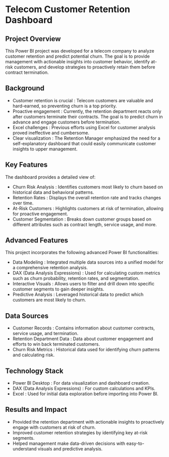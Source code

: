 # Telecom Customer Retention Dashboard

## Project Overview
This Power BI project was developed for a telecom company to analyze customer retention and predict potential churn. The goal is to provide management with actionable insights into customer behavior, identify at-risk customers, and develop strategies to proactively retain them before contract termination.

## Background
-  Customer retention is crucial : Telecom customers are valuable and hard-earned, so preventing churn is a top priority.
-  Proactive engagement : Currently, the retention department reacts only after customers terminate their contracts. The goal is to predict churn in advance and engage customers before termination.
-  Excel challenges : Previous efforts using Excel for customer analysis proved ineffective and cumbersome.
-  Clear visualization : The Retention Manager emphasized the need for a self-explanatory dashboard that could easily communicate customer insights to upper management.

## Key Features
The dashboard provides a detailed view of:
-  Churn Risk Analysis : Identifies customers most likely to churn based on historical data and behavioral patterns.
-  Retention Rates : Displays the overall retention rate and tracks changes over time.
-  At-Risk Customers : Highlights customers at risk of termination, allowing for proactive engagement.
-  Customer Segmentation : Breaks down customer groups based on different attributes such as contract length, service usage, and more.

## Advanced Features
This project incorporates the following advanced Power BI functionalities:
-  Data Modeling : Integrated multiple data sources into a unified model for a comprehensive retention analysis.
-  DAX (Data Analysis Expressions) : Used for calculating custom metrics such as churn probability, retention rates, and segmentation.
-  Interactive Visuals : Allows users to filter and drill down into specific customer segments to gain deeper insights.
-  Predictive Analysis : Leveraged historical data to predict which customers are most likely to churn.

## Data Sources
-  Customer Records : Contains information about customer contracts, service usage, and termination.
-  Retention Department Data : Data about customer engagement and efforts to win back terminated customers.
-  Churn Risk Metrics : Historical data used for identifying churn patterns and calculating risk.

## Technology Stack
-  Power BI Desktop : For data visualization and dashboard creation.
-  DAX (Data Analysis Expressions) : For custom calculations and KPIs.
-  Excel : Used for initial data exploration before importing into Power BI.

## Results and Impact
- Provided the retention department with actionable insights to proactively engage with customers at risk of churn.
- Improved customer retention strategies by identifying key at-risk segments.
- Helped management make data-driven decisions with easy-to-understand visuals and predictive analysis.

